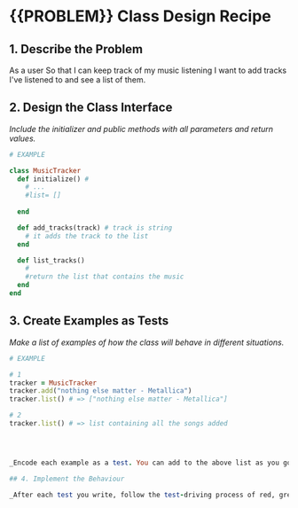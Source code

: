 # {{PROBLEM}} Class Design Recipe

## 1. Describe the Problem

As a user
So that I can keep track of my music listening
I want to add tracks I've listened to and see a list of them.

## 2. Design the Class Interface

_Include the initializer and public methods with all parameters and return values._

```ruby
# EXAMPLE

class MusicTracker
  def initialize() # 
    # ...
    #list= []
    
  end

  def add_tracks(track) # track is string
    # it adds the track to the list
  end

  def list_tracks()
    #
    #return the list that contains the music
  end
end
```

## 3. Create Examples as Tests

_Make a list of examples of how the class will behave in different situations._

```ruby
# EXAMPLE

# 1
tracker = MusicTracker
tracker.add("nothing else matter - Metallica")
tracker.list() # => ["nothing else matter - Metallica"]

# 2
tracker.list() # => list containing all the songs added




_Encode each example as a test. You can add to the above list as you go._

## 4. Implement the Behaviour

_After each test you write, follow the test-driving process of red, green, refactor to implement the behaviour._

